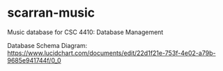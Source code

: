 # scarran-music
Music database for CSC 4410: Database Management

Database Schema Diagram: https://www.lucidchart.com/documents/edit/22d1f21e-753f-4e02-a79b-9685e941744f/0_0
